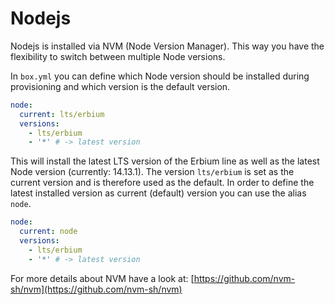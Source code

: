 # Nodejs

Nodejs is installed via NVM (Node Version Manager). This way you have the
flexibility to switch between multiple Node versions.

In `box.yml` you can define which Node version should be installed during provisioning
and which version is the default version.
```yaml
node:
  current: lts/erbium
  versions:
    - lts/erbium
    - '*' # -> latest version
```
This will install the latest LTS version of the Erbium line as well as the latest
Node version (currently: 14.13.1).
The version `lts/erbium` is set as the current version and is therefore used as the
default.
In order to define the latest installed version as current (default) version you can use the
alias `node`.
```yaml
node:
  current: node
  versions:
    - lts/erbium
    - '*' # -> latest version
```

For more details about NVM have a look at: [https://github.com/nvm-sh/nvm](https://github.com/nvm-sh/nvm)
